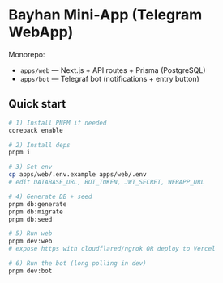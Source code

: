 # Bayhan Mini‑App (Telegram WebApp)

Monorepo:
- `apps/web` — Next.js + API routes + Prisma (PostgreSQL)
- `apps/bot` — Telegraf bot (notifications + entry button)

## Quick start

```bash
# 1) Install PNPM if needed
corepack enable

# 2) Install deps
pnpm i

# 3) Set env
cp apps/web/.env.example apps/web/.env
# edit DATABASE_URL, BOT_TOKEN, JWT_SECRET, WEBAPP_URL

# 4) Generate DB + seed
pnpm db:generate
pnpm db:migrate
pnpm db:seed

# 5) Run web
pnpm dev:web
# expose https with cloudflared/ngrok OR deploy to Vercel

# 6) Run the bot (long polling in dev)
pnpm dev:bot
```
